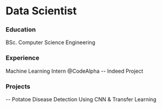 # Data Scientist
### Education
BSc. Computer Science Engineering

### Experience
Machine Learning Intern @CodeAlpha
-- Indeed Project

### Projects
-- Potatoe Disease Detection Using CNN & Transfer Learning
